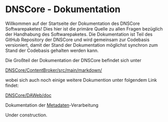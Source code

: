 # DNSCore - Dokumentation

Willkommen auf der Startseite der Dokumentation des DNSCore Softwarepaketes! Dies hier ist die primäre Quelle zu allen Fragen bezüglich der Handhabung des Softwarepaketes. Die Dokumentation ist Teil des GitHub Repository der DNSCore und wird gemeinsam zur Codebasis versioniert, damit der Stand der Dokumentation möglichst synchron zum Stand der Codebasis gehalten werden kann.

Die Großteil der Dokumentation der DNSCore befindet sich unter

[DNSCore/ContentBroker/src/main/markdown/](../)

wobei sich auch noch einige weitere Dokumention unter folgendem Link findet:

[DNSCore/DAWeb/doc](../../../../DAWeb/doc)





Dokumentation der [Metadaten](2014-09-25_Metadaten_in_DA-NRW.pdf)-Verarbeitung

Under construction.
